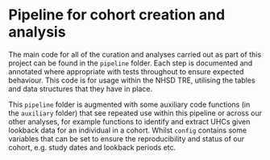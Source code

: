 # Pipeline for cohort creation and analysis

The main code for all of the curation and analyses carried out as part of this project can be found in the `pipeline` folder. Each step is documented and annotated where appropriate with tests throughout to ensure expected behaviour. This code is for usage within the NHSD TRE, utilising the tables and data structures that they have in place.

This `pipeline` folder is augmented with some auxiliary code functions (in the `auxiliary` folder) that see repeated use within this pipeline or across our other analyses, for example functions to identify and extract UHCs given lookback data for an individual in a cohort. Whilst `config` contains some variables that can be set to ensure the reproducibility and status of our cohort, e.g. study dates and lookback periods etc.

<!-- To give a plain english overview of the pipeline, we:
1. Prepare HES APC
    * Ensure consistent characteristics and demographics amongst HES APC records that share a `PERSON_ID_DEID` (identifier) and `ADMIDATE` (admission date)
    * Filter to valid admissions within the study period
    * Collate the episode-level data in HES APC to admission-level, such that there is one row per full admission per person, with all of the codes occurring across its constituent episodes concatenated in line with the occurrence of ethese episodes
    * Join IMD data using LSOA
    * Join testing data from SGSS where a test falls within the defined window of an `ADMIDATE`, i.e. associate the first occurrence of a positive test that is within 14-days prior to admission and up to discharge, if one is present 
2. Append HES CC to the data resulting from (1) to identify ICU stays occurring within valid admissions and their characteristics
3. Type the admissions according to our definitions
4. Prepare SGSS
    * Take  -->